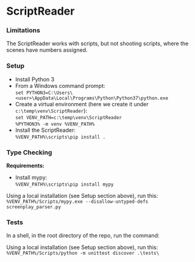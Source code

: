 # ScriptReader

### Limitations
The ScriptReader works with scripts, but not shooting scripts, where the scenes have numbers assigned.

### Setup
* Install Python 3
* From a Windows command prompt: \
`set PYTHON3=C:\Users\<user>\AppData\Local\Programs\Python\Python37\python.exe`
* Create a virtual environment (here we create it under `c:\temp\venv\ScriptReader`): \
`set VENV_PATH=c:\temp\venv\ScriptReader` \
`%PYTHON3% -m venv %VENV_PATH%` 
* Install the ScriptReader: \
`%VENV_PATH%\scripts\pip install .`


### Type Checking
**Requirements:**
* Install mypy: \
`%VENV_PATH%\scripts\pip install mypy`


Using a local installation (see Setup section above), run this: \
`%VENV_PATH%/Scripts/mypy.exe --disallow-untyped-defs screenplay_parser.py`

### Tests
In a shell, in the root directory of the repo, run the command:

Using a local installation (see Setup section above), run this: \
`%VENV_PATH%/Scripts/python -m unittest discover .\tests\`

